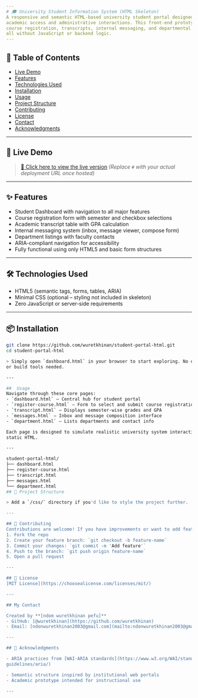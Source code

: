 ```yaml
---
# 🎓 University Student Information System (HTML Skeleton)
A responsive and semantic HTML-based university student portal designed for
academic access and administrative interactions. This front-end prototype includes
course registration, transcripts, internal messaging, and departmental information—
all without JavaScript or backend logic.
---
```

## 📑 Table of Contents
- [Live Demo](#live-demo)
- [Features](#features)
- [Technologies Used](#technologies-used)
- [Installation](#installation)
- [Usage](#usage)
- [Project Structure](#project-structure)
- [Contributing](#contributing)
- [License](#license)
- [Contact](#contact)
- [Acknowledgments](#acknowledgments)
---
## 🚀 Live Demo
> [🔗 Click here to view the live version](#)
> *(Replace `#` with your actual deployment URL once hosted)*
---
## ✨ Features
- Student Dashboard with navigation to all major features
- Course registration form with semester and checkbox selections
- Academic transcript table with GPA calculation
- Internal messaging system (inbox, message viewer, compose form)
- Department listings with faculty contacts
- ARIA-compliant navigation for accessibility
- Fully functional using only HTML5 and basic form structures

---
## 🛠 Technologies Used
- HTML5 (semantic tags, forms, tables, ARIA)
- Minimal CSS (optional – styling not included in skeleton)
- Zero JavaScript or server-side requirements
---
## 📦 Installation
```bash
git clone https://github.com/wuretkhinan/student-portal-html.git
cd student-portal-html

> Simply open `dashboard.html` in your browser to start exploring. No dependencies
or build tools needed.

---

## ‍ Usage
Navigate through these core pages:
- `dashboard.html` – Central hub for student portal
- `register-course.html` – Form to select and submit course registration
- `transcript.html` – Displays semester-wise grades and GPA
- `messages.html` – Inbox and message composition interface
- `department.html` – Lists departments and contact info

Each page is designed to simulate realistic university system interactions using
static HTML.

---

student-portal-html/
├── dashboard.html
├── register-course.html
├── transcript.html
├── messages.html
└── department.html
## 📁 Project Structure

> Add a `/css/` directory if you'd like to style the project further.

---

## 🤝 Contributing
Contributions are welcome! If you have improvements or want to add features:
1. Fork the repo
2. Create your feature branch: `git checkout -b feature-name`
3. Commit your changes: `git commit -m 'Add feature'`
4. Push to the branch: `git push origin feature-name`
5. Open a pull request

---

## 📜 License
[MIT License](https://choosealicense.com/licenses/mit/)

---

## My Contact

Created by **[ndom wuretkhinan pefu]**
- GitHub: [@wuretkhinan](https://github.com/wuretkhinan)
- Email: [ndonwuretkhinan2003@gmail.com](mailto:ndonwuretkhinan2003@gmail.com)

---

## 🙏 Acknowledgments

- ARIA practices from [WAI-ARIA standards](https://www.w3.org/WAI/standards-
guidelines/aria/)

- Semantic structure inspired by institutional web portals
- Academic prototype intended for instructional use

---

